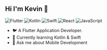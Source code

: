 ## Hi I'm Kevin 👋

![Flutter](https://img.shields.io/badge/-Flutter-02569B?style=flat&logo=Flutter&logoColor=white)
![Kotlin](https://img.shields.io/badge/-Kotlin-0095D5?style=flat&logo=Kotlin&logoColor=white)
![Swift](https://img.shields.io/badge/-Swift-FA7343?style=flat&logo=Swift&logoColor=white)
![React](https://img.shields.io/badge/-React-61DAFB?style=flat&logo=React&logoColor=black)
![JavaScript](https://img.shields.io/badge/-JavaScript-F7DF1E?style=flat&logo=JavaScript&logoColor=black)

- 🐦 A Flutter Application Developer.
- 🌱 Currently learning Kotlin & Swift 
- 💬 Ask me about Mobile Development

